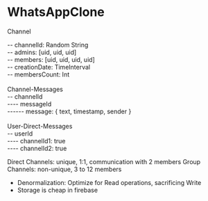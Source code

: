 # WhatsAppClone

Channel
<div>-- channelId: Random String</div>
<div>-- admins: [uid, uid, uid]</div>
<div>-- members: [uid, uid, uid, uid]</div>
<div>-- creationDate: TimeInterval</div>
<div>-- membersCount: Int</div>
<br/>
Channel-Messages
<div>-- channelId</div>
<div>---- messageId</div>
<div>------ message: { text, timestamp, sender }</div>
<br/>
User-Direct-Messages
<div>-- userId</div>
<div>---- channelId1: true</div>
<div>---- channelId2: true</div>

Direct Channels: unique, 1:1, communication with 2 members
Group Channels: non-unique, 3 to 12 members

- Denormalization: Optimize for Read operations, sacrificing Write
- Storage is cheap in firebase
